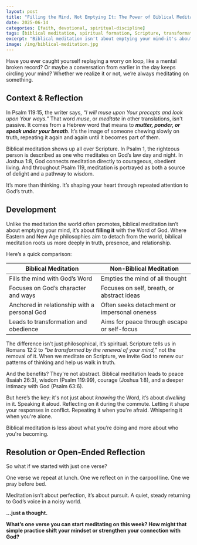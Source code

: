 ```yaml
---
layout: post
title: "Filling the Mind, Not Emptying It: The Power of Biblical Meditation"
date: 2025-06-14
categories: [faith, devotional, spiritual-discipline]
tags: [biblical meditation, spiritual formation, Scripture, transformation, peace, wisdom, Psalm 119]
excerpt: "Biblical meditation isn't about emptying your mind—it's about filling it with God's truth. Learn how Scripture defines meditation and how it transforms the heart."
image: /img/biblical-meditation.jpg
---
```


Have you ever caught yourself replaying a worry on loop, like a mental broken record? Or maybe a conversation from earlier in the day keeps circling your mind? Whether we realize it or not, we’re always meditating on something.

## Context & Reflection

In Psalm 119:15, the writer says, *“I will muse upon Your precepts and look upon Your ways.”* That word *muse*, or *meditate* in other translations, isn't passive. It comes from a Hebrew word that means to ***mutter, ponder, or speak under your breath***. It’s the image of someone chewing slowly on truth, repeating it again and again until it becomes part of them.

Biblical meditation shows up all over Scripture. In Psalm 1, the righteous person is described as one who meditates on God’s law day and night. In Joshua 1:8, God connects meditation directly to courageous, obedient living. And throughout Psalm 119, meditation is portrayed as both a source of delight and a pathway to wisdom.

It’s more than thinking. It’s shaping your heart through repeated attention to God’s truth.

## Development

Unlike the meditation the world often promotes, biblical meditation isn’t about emptying your mind, it’s about **filling it** with the Word of God. Where Eastern and New Age philosophies aim to detach from the world, biblical meditation roots us more deeply in truth, presence, and relationship.

Here’s a quick comparison:

| **Biblical Meditation**                         | **Non-Biblical Meditation**                   |
|--------------------------------------------------|------------------------------------------------|
| Fills the mind with God’s Word                  | Empties the mind of all thought                |
| Focuses on God’s character and ways             | Focuses on self, breath, or abstract ideas     |
| Anchored in relationship with a personal God    | Often seeks detachment or impersonal oneness  |
| Leads to transformation and obedience           | Aims for peace through escape or self-focus   |

The difference isn’t just philosophical, it’s spiritual. Scripture tells us in Romans 12:2 to *“be transformed by the renewal of your mind,”* not the removal of it. When we meditate on Scripture, we invite God to renew our patterns of thinking and help us walk in truth.

And the benefits? They're not abstract. Biblical meditation leads to peace (Isaiah 26:3), wisdom (Psalm 119:99), courage (Joshua 1:8), and a deeper intimacy with God (Psalm 63:6).

But here’s the key: it's not just about *knowing* the Word, it’s about *dwelling* in it. Speaking it aloud. Reflecting on it during the commute. Letting it shape your responses in conflict. Repeating it when you're afraid. Whispering it when you're alone.

Biblical meditation is less about what you’re doing and more about who you're becoming.

## Resolution or Open-Ended Reflection

So what if we started with just one verse?

One verse we repeat at lunch. One we reflect on in the carpool line. One we pray before bed.

Meditation isn’t about perfection, it’s about pursuit. A quiet, steady returning to God’s voice in a noisy world.

**…just a thought.**

**What’s one verse you can start meditating on this week? How might that simple practice shift your mindset or strengthen your connection with God?**
